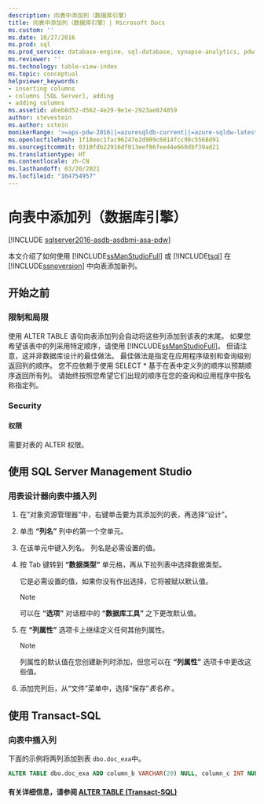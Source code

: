 ```yaml
---
description: 向表中添加列（数据库引擎）
title: 向表中添加列（数据库引擎）| Microsoft Docs
ms.custom: ''
ms.date: 10/27/2016
ms.prod: sql
ms.prod_service: database-engine, sql-database, synapse-analytics, pdw
ms.reviewer: ''
ms.technology: table-view-index
ms.topic: conceptual
helpviewer_keywords:
- inserting columns
- columns [SQL Server], adding
- adding columns
ms.assetid: abeb8d52-d562-4e29-9e1e-2923ae874859
author: stevestein
ms.author: sstein
monikerRange: '>=aps-pdw-2016||=azuresqldb-current||=azure-sqldw-latest||>=sql-server-2016||>=sql-server-linux-2017||=azuresqldb-mi-current'
ms.openlocfilehash: 1f10eec1fac96247e2d909c6014fcc98c5568d91
ms.sourcegitcommit: 0310fdb22916df013eef86fee44e660dbf39ad21
ms.translationtype: HT
ms.contentlocale: zh-CN
ms.lasthandoff: 03/20/2021
ms.locfileid: "104754957"
---
```

# <a name="add-columns-to-a-table-database-engine"></a>向表中添加列（数据库引擎）

[!INCLUDE [sqlserver2016-asdb-asdbmi-asa-pdw](../../includes/applies-to-version/sqlserver2016-asdb-asdbmi-asa-pdw.md)]

本文介绍了如何使用 [!INCLUDE[ssManStudioFull](../../includes/ssmanstudiofull-md.md)] 或 [!INCLUDE[tsql](../../includes/tsql-md.md)] 在 [!INCLUDE[ssnoversion](../../includes/ssnoversion-md.md)] 中向表添加新列。

## <a name="before-you-begin"></a><a name="BeforeYouBegin"></a> 开始之前

### <a name="limitations-and-restrictions"></a><a name="Restrictions"></a> 限制和局限

 使用 ALTER TABLE 语句向表添加列会自动将这些列添加到该表的末尾。 如果您希望该表中的列采用特定顺序，请使用 [!INCLUDE[ssManStudioFull](../../includes/ssmanstudiofull-md.md)]。 但请注意，这并非数据库设计的最佳做法。 最佳做法是指定在应用程序级别和查询级别返回列的顺序。 您不应依赖于使用 SELECT * 基于在表中定义列的顺序以预期顺序返回所有列。 请始终按照您希望它们出现的顺序在您的查询和应用程序中按名称指定列。

### <a name="security"></a><a name="Security"></a> Security

#### <a name="permissions"></a><a name="Permissions"></a> 权限

需要对表的 ALTER 权限。

## <a name="using-sql-server-management-studio"></a><a name="SSMSProcedure"></a> 使用 SQL Server Management Studio

### <a name="to-insert-columns-into-a-table-with-table-designer"></a>用表设计器向表中插入列

1. 在“对象资源管理器”中，右键单击要为其添加列的表，再选择“设计”。
2. 单击 **“列名”** 列中的第一个空单元。
3. 在该单元中键入列名。 列名是必需设置的值。
4. 按 Tab 键转到 **“数据类型”** 单元格，再从下拉列表中选择数据类型。

   它是必需设置的值，如果你没有作出选择，它将被赋以默认值。

   > [!NOTE]
   >  可以在 **“选项”** 对话框中的 **“数据库工具”** 之下更改默认值。

5. 在 **“列属性”** 选项卡上继续定义任何其他列属性。

    > [!NOTE]
    >  列属性的默认值在您创建新列时添加，但您可以在 **“列属性”** 选项卡中更改这些值。

6. 添加完列后，从“文件”菜单中，选择“保存”_表名称_ 。
  
## <a name="using-transact-sql"></a><a name="TsqlProcedure"></a> 使用 Transact-SQL
  
### <a name="to-insert-columns-into-a-table"></a>向表中插入列  
  
下面的示例将两列添加到表 `dbo.doc_exa`中。

```sql
ALTER TABLE dbo.doc_exa ADD column_b VARCHAR(20) NULL, column_c INT NULL ;
```

#### <a name="for-more-information-see-alter-table-40transact-sql41"></a><a name="FollowUp"></a> 有关详细信息，请参阅 [ALTER TABLE (Transact-SQL)](../../t-sql/statements/alter-table-transact-sql.md)
